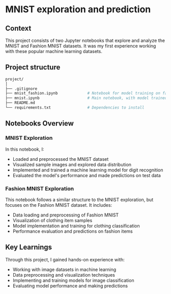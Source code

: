 # MNIST exploration and prediction

## Context
This project consists of two Jupyter notebooks that explore and analyze the MNIST and Fashion MNIST datasets. It was my first experience working with these popular machine learning datasets.

## Project structure
```bash
project/
│
├── .gitignore
├── mnist_fashion.ipynb             # Notebook for model training on fashion version of MNIST dataset
├── mnist.ipynb                     # Main notebook, with model trained on MNIST dataset
├── README.md
└── requirements.txt                # Dependencies to install
```

## Notebooks Overview

### MNIST Exploration
In this notebook, I:
- Loaded and preprocessed the MNIST dataset
- Visualized sample images and explored data distribution
- Implemented and trained a machine learning model for digit recognition
- Evaluated the model's performance and made predictions on test data

### Fashion MNIST Exploration
This notebook follows a similar structure to the MNIST exploration, but focuses on the Fashion MNIST dataset. It includes:
- Data loading and preprocessing of Fashion MNIST
- Visualization of clothing item samples
- Model implementation and training for clothing classification
- Performance evaluation and predictions on fashion items

## Key Learnings
Through this project, I gained hands-on experience with:
- Working with image datasets in machine learning
- Data preprocessing and visualization techniques
- Implementing and training models for image classification
- Evaluating model performance and making predictions